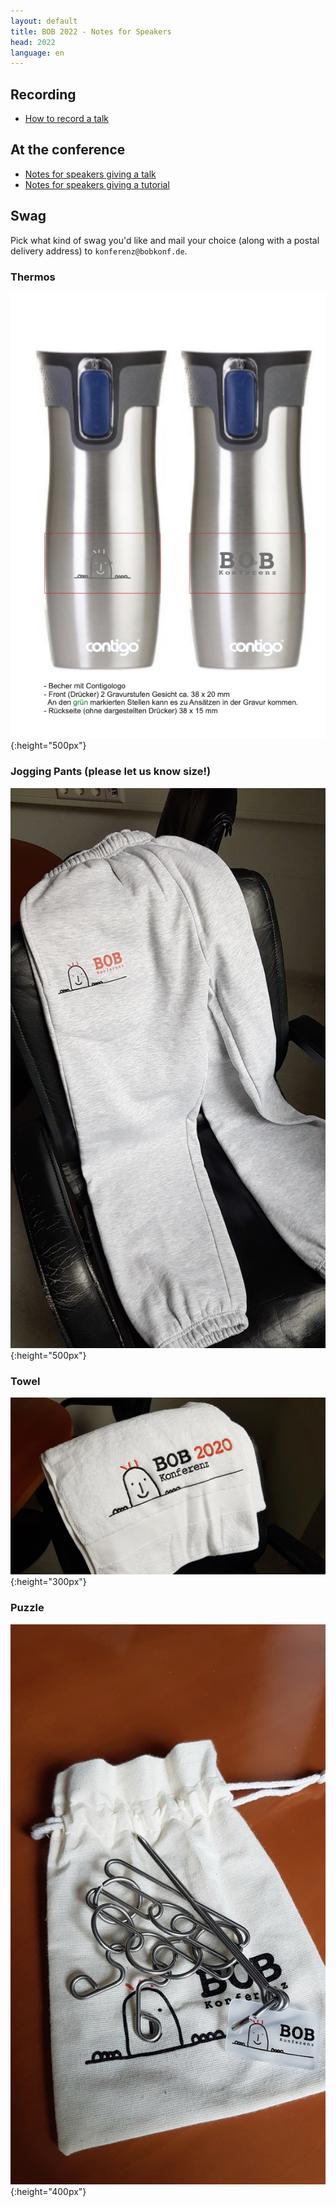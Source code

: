 ```yaml
---
layout: default
title: BOB 2022 - Notes for Speakers
head: 2022
language: en
---
```


## Recording

- [How to record a talk](how-to-record.html)

## At the conference

- [Notes for speakers giving a talk](how-to-talk.html)
- [Notes for speakers giving a tutorial](how-to-tutorial.html)

## Swag

Pick what kind of swag you'd like and mail your choice (along with a
postal delivery address) to `konferenz@bobkonf.de`.

### Thermos

![Thermos](swag/thermos.jpg){:height="500px"}

### Jogging Pants (please let us know size!)

![Jogging pants](swag/jogging-pants.jpg){:height="500px"}

### Towel

![Towel](swag/towel.jpeg){:height="300px"}

### Puzzle

![Puzzle](swag/puzzle.jpeg){:height="400px"}
